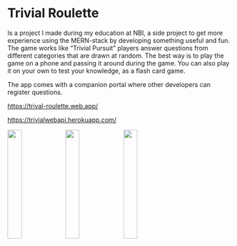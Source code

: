 # Trivial Roulette
Is a project I made during my education at NBI, a side project to get more experience using the MERN-stack by developing something useful and fun. The game works like “Trivial Pursuit” players answer questions from different categories that are drawn at random. The best way is to play the game on a phone and passing it around during the game. You can also play it on your own to test your knowledge, as a flash card game. 

The app comes with a companion portal where other developers can register questions.

https://trival-roulette.web.app/

https://trivialwebapi.herokuapp.com/

<img src="https://github.com/bobbyem/trivial-roulette/assets/55324921/467143d1-c975-4c99-95e5-b02bcbd98536" width="25%"/>
<img src="https://github.com/bobbyem/trivial-roulette/assets/55324921/597898b9-90cd-4395-ac69-8a3cb0f34c5e" width="25%"/>
<img src="https://github.com/bobbyem/trivial-roulette/assets/55324921/22e3423e-2bba-4476-9306-04ea37d57851" width="25%"/>





